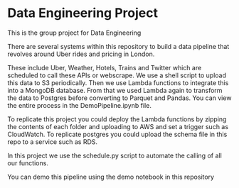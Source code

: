 # Data Engineering Project
This is the group project for Data Engineering

There are several systems within this repository to build a data pipeline that revolves around Uber rides and pricing in London.

These include Uber, Weather, Hotels, Trains and Twitter which are scheduled to call these APIs or webscrape. We use a shell script to upload this data to S3 periodically. Then we use Lambda functions to integrate this into a MongoDB database. From that we used Lambda again to transform the data to Postgres before converting to Parquet and Pandas. You can view the entire process in the DemoPipeline.ipynb file.

To replicate this project you could deploy the Lambda functions by zipping the contents of each folder and uploading to AWS and set a trigger such as CloudWatch.
To replicate postgres you could upload the schema file in this repo to a service such as RDS.

In this project we use the schedule.py script to automate the calling of all our functions.

You can demo this pipeline using the demo notebook in this repository
